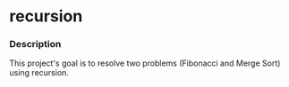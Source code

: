 # recursion

### Description

This project's goal is to resolve two problems (Fibonacci and Merge Sort) using recursion.
